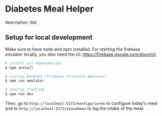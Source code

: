 # Diabetes Meal Helper

description: tbd

## Setup for local development

Make sure to have node and npm installed.
For starting the firebase emulator locally, you also need the cli: https://firebase.google.com/docs/cli

```bash
# install all dependencies
$ npm install

# startup backend (firebase firestore emulator)
$ npm run emulator

# startup frontend
$ npm run dev
```

Then, go to `http://localhost:5173/konfigurieren` to configure today's meal and to `http://localhost:5173/einnehmen` to log the intake of the meal.